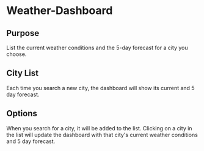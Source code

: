 # Weather-Dashboard
## Purpose
List the current weather conditions and the 5-day forecast for a city you choose.

## City List
Each time you search a new city, the dashboard will show its current and 5 day forecast.  

## Options
When you search for a city, it will be added to the list.  Clicking on a city in the list will update the dashboard with that city's current weather conditions and 5 day forecast.